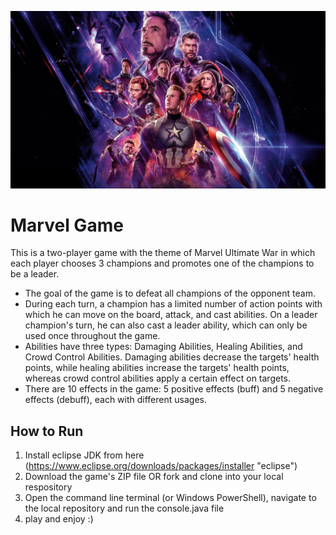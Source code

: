 ![alt text](https://github.com/NadaEmad222/marvel_Game/blob/main/Marvel-Wallpaper.jpg?raw=true)


# Marvel Game

This is a two-player game with the theme of Marvel Ultimate War in which each player chooses 3 champions and promotes one of the champions to be a leader. 

* The goal of the game is to defeat all champions of the opponent team. 
* During each turn, a champion has a limited number of action points with which he can move on the board, attack, and cast abilities. On a leader champion's turn, he can also cast a leader ability, which can only be used once throughout the game. 
* Abilities have three types: Damaging Abilities, Healing Abilities, and Crowd Control Abilities. Damaging abilities decrease the targets' health points, while healing abilities increase the targets' health points, whereas crowd control abilities apply a certain effect on targets. 
* There are 10 effects in the game: 5 positive effects (buff) and 5 negative effects (debuff), each with different usages.

## How to Run

1. Install eclipse JDK from here (https://www.eclipse.org/downloads/packages/installer "eclipse")
2. Download the game's ZIP file OR fork and clone into your local respository
3. Open the command line terminal (or Windows PowerShell), navigate to the local repository and run the console.java file
4. play and enjoy :) 

